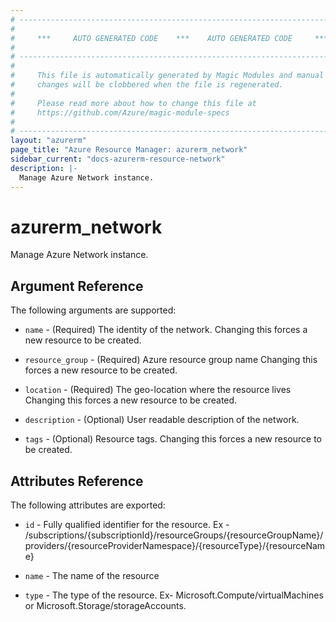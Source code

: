 ```yaml
---
# ----------------------------------------------------------------------------
#
#     ***     AUTO GENERATED CODE    ***    AUTO GENERATED CODE     ***
#
# ----------------------------------------------------------------------------
#
#     This file is automatically generated by Magic Modules and manual
#     changes will be clobbered when the file is regenerated.
#
#     Please read more about how to change this file at
#     https://github.com/Azure/magic-module-specs
#
# ----------------------------------------------------------------------------
layout: "azurerm"
page_title: "Azure Resource Manager: azurerm_network"
sidebar_current: "docs-azurerm-resource-network"
description: |-
  Manage Azure Network instance.
---
```


# azurerm_network

Manage Azure Network instance.


## Argument Reference

The following arguments are supported:

* `name` - (Required) The identity of the network. Changing this forces a new resource to be created.

* `resource_group` - (Required) Azure resource group name Changing this forces a new resource to be created.

* `location` - (Required) The geo-location where the resource lives Changing this forces a new resource to be created.

* `description` - (Optional) User readable description of the network.

* `tags` - (Optional) Resource tags. Changing this forces a new resource to be created.

## Attributes Reference

The following attributes are exported:

* `id` - Fully qualified identifier for the resource. Ex - /subscriptions/{subscriptionId}/resourceGroups/{resourceGroupName}/providers/{resourceProviderNamespace}/{resourceType}/{resourceName}

* `name` - The name of the resource

* `type` - The type of the resource. Ex- Microsoft.Compute/virtualMachines or Microsoft.Storage/storageAccounts.
